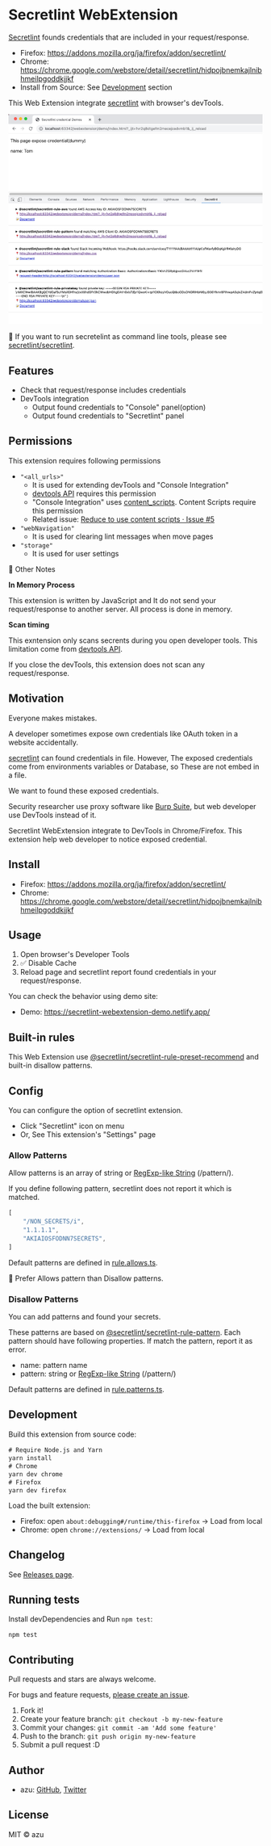 # Secretlint WebExtension

[Secretlint](https://github.com/secretlint/secretlint) founds credentials that are included in your request/response.

- Firefox: <https://addons.mozilla.org/ja/firefox/addon/secretlint/>
- Chrome: <https://chrome.google.com/webstore/detail/secretlint/hidpojbnemkajlnibhmeilpgoddkjjkf>
- Install from Source: See [Development](#Development) section

This Web Extension integrate [secretlint](https://github.com/secretlint/secretlint) with browser's devTools.

![screenshot](docs/screenshot.png)

:memo: If you want to run secretelint as command line tools, please see [secretlint/secretlint](https://github.com/secretlint/secretlint).

## Features

- Check that request/response includes credentials
- DevTools integration
    - Output found credentials to "Console" panel(option)
    - Output found credentials to "Secretlint" panel

## Permissions

This extension requires following permissions

- `"<all_urls>"`
    - It is used for extending devTools and "Console Integration"
    - [devtools API](https://developer.mozilla.org/ja/docs/Mozilla/Add-ons/WebExtensions/Extending_the_developer_tools) requires this permission
    - "Console Integration" uses [content_scripts](https://developer.mozilla.org/en-US/docs/Mozilla/Add-ons/WebExtensions/manifest.json/content_scripts). Content Scripts require this permission
    - Related issue: [Reduce to use content scripts · Issue #5](https://github.com/secretlint/webextension/issues/5)
- `"webNavigation"`
    - It is used for clearing lint messages when move pages
- `"storage"`
    - It is used for user settings

📝 Other Notes

**In Memory Process**

This extension is written by JavaScript and It do not send your request/response to another server.
All process is done in memory.

**Scan timing**

This exntension only scans secrents during you open developer tools.
This limitation come from [devtools API](https://developer.mozilla.org/ja/docs/Mozilla/Add-ons/WebExtensions/Extending_the_developer_tools).

If you close the devTools, this extension does not scan any request/response.

## Motivation

Everyone makes mistakes.

A developer sometimes expose own credentials like OAuth token in a website accidentally.

[secretlint](https://github.com/secretlint/secretlint) can found credentials in file.
However, The exposed credentials come from environments variables or Database, so These are not embed in a file.

We want to found these exposed credentials.

Security researcher use proxy software like [Burp Suite](https://portswigger.net/burp), but web developer use DevTools instead of it.

Secretlint WebExtension integrate to DevTools in Chrome/Firefox.
This extension help web developer to notice exposed credential.

## Install

- Firefox: <https://addons.mozilla.org/ja/firefox/addon/secretlint/>
- Chrome: <https://chrome.google.com/webstore/detail/secretlint/hidpojbnemkajlnibhmeilpgoddkjjkf>

## Usage

1. Open browser's Developer Tools
2. ✅ Disable Cache
3. Reload page and secretlint report found credentials in your request/response.

You can check the behavior using demo site:

- Demo: <https://secretlint-webextension-demo.netlify.app/>

## Built-in rules

This Web Extension use [@secretlint/secretlint-rule-preset-recommend](https://github.com/secretlint/secretlint/tree/master/packages/@secretlint/secretlint-rule-preset-recommend/) and built-in disallow patterns.

## Config

You can configure the option of secretlint extension.

- Click "Secretlint" icon on menu
- Or, See This extension's "Settings" page

### Allow Patterns

Allow patterns is an array of string or [RegExp-like String](https://github.com/textlint/regexp-string-matcher#regexp-like-string) (/pattern/).

If you define following pattern, secretlint does not report it which is matched.

```ts
[
    "/NON_SECRETS/i",
    "1.1.1.1",
    "AKIAIOSFODNN7SECRETS",
]
```

Default patterns are defined in [rule.allows.ts](app/scripts/secretlint/rule.allows.ts).

:memo: Prefer Allows pattern than Disallow patterns.

### Disallow Patterns

You can add patterns and found your secrets. 

These patterns are based on [@secretlint/secretlint-rule-pattern](https://github.com/secretlint/secretlint/tree/master/packages/%40secretlint/secretlint-rule-pattern).
Each pattern should have following properties. If match the pattern, report it as error.

- name: pattern name
- pattern: string or [RegExp-like String](https://github.com/textlint/regexp-string-matcher#regexp-like-string) (/pattern/)

Default patterns are defined in [rule.patterns.ts](app/scripts/secretlint/rule.patterns.ts).

## Development

Build this extension from source code:

    # Require Node.js and Yarn
    yarn install
    # Chrome
    yarn dev chrome
    # Firefox
    yarn dev firefox

Load the built extension:

- Firefox: open `about:debugging#/runtime/this-firefox` → Load from local
- Chrome: open `chrome://extensions/` → Load from local

## Changelog

See [Releases page](https://github.com/secretlint/webextension/releases).

## Running tests

Install devDependencies and Run `npm test`:

    npm test

## Contributing

Pull requests and stars are always welcome.

For bugs and feature requests, [please create an issue](https://github.com/secretlint/webextension/issues).

1. Fork it!
2. Create your feature branch: `git checkout -b my-new-feature`
3. Commit your changes: `git commit -am 'Add some feature'`
4. Push to the branch: `git push origin my-new-feature`
5. Submit a pull request :D

## Author

- azu: [GitHub](https://github.com/azu), [Twitter](https://twitter.com/azu_re)

## License

MIT © azu
